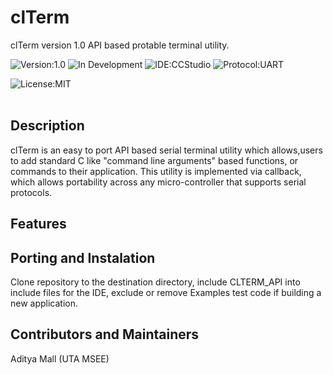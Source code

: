 
# clTerm

clTerm version 1.0 API based protable terminal utility.

![Version:1.0](https://img.shields.io/badge/Version-1.0-green)
![In Development](https://img.shields.io/badge/Status-In%20Development-orange.svg)
![IDE:CCStudio](https://img.shields.io/badge/IDE-CCStudio-red)
![Protocol:UART](https://img.shields.io/badge/Protocol-UART%20serial-blue)

![License:MIT](https://img.shields.io/github/license/adimalla/MQTT-3.1-C?label=License)
<br/>
<br/>


## Description
clTerm is an easy to port API based serial terminal utility which allows,users to add standard C like "command line arguments" based functions, or commands to their application. This utility is implemented via callback, which allows portability across any micro-controller that supports serial protocols.


## Features



## Porting and Instalation
Clone repository to the destination directory, include CLTERM_API into include files for the IDE, exclude or remove Examples test code if building a new application.

## Contributors and Maintainers
Aditya Mall  (UTA MSEE)
